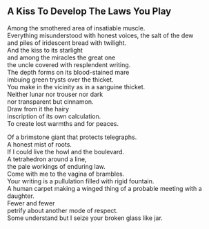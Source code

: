 A Kiss To Develop The Laws You Play
-----------------------------------
Among the smothered area of insatiable muscle.  
Everything misunderstood with honest voices, the salt of the dew  
and piles of iridescent bread with twilight.  
And the kiss to its starlight  
and among the miracles the great one  
the uncle covered with resplendent writing.  
The depth forms on its blood-stained mare  
imbuing green trysts over the thicket.  
You make in the vicinity as in a sanguine thicket.  
Neither lunar nor trouser nor dark  
nor transparent but cinnamon.  
Draw from it the hairy  
inscription of its own calculation.  
To create lost warmths and for peaces.  
  
Of a brimstone giant that protects telegraphs.  
A honest mist of roots.  
If I could live the howl and the boulevard.  
A tetrahedron around a line,  
the pale workings of enduring law.  
Come with me to the vagina of brambles.  
Your writing is a pullulation filled with rigid fountain.  
A human carpet making a winged thing of a probable meeting with a daughter.  
Fewer and fewer  
petrify about another mode of respect.  
Some understand but I seize your broken glass like jar.  
